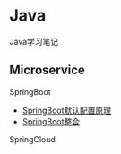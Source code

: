 # Java
Java学习笔记
 ## Microservice
 SpringBoot  
  * [SpringBoot默认配置原理](https://github.com/dagreentree/java/blob/master/notes/SpringBoot/SpringBoot%E9%BB%98%E8%AE%A4%E9%85%8D%E7%BD%AE%E5%8E%9F%E7%90%86.md)
  * [SpringBoot整合](https://github.com/dagreentree/java/blob/master/notes/SpringBoot/SpringBoot%E6%95%B4%E5%90%88.md)

SpringCloud
